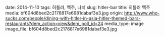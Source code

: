date: 2014-11-10
tags: 히틀러, 맥주, 나치
slug: hitler-bar
title: 히틀러 맥주
media: bf604d8bed2c2178817e6981dabaf3e3.jpg
origin: http://www.who-sucks.com/people/dining-with-hitler-in-asia-hitler-themed-bars-restaurants?dem_action=view&dem_poll_id=24
media_type: image
image_file: bf604d8bed2c2178817e6981dabaf3e3.jpg